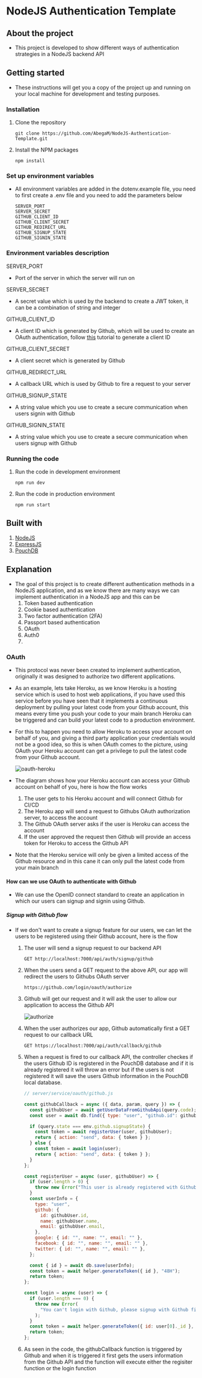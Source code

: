 # NodeJS Authentication Template 

## About the project 

* This project is developed to show different ways of authentication strategies in a NodeJS backend API

## Getting started 

* These instructions will get you a copy of the project up and running on your local machine for development and testing purposes.

### Installation 

1. Clone the repository 

   ```
   git clone https://github.com/AbegaM/NodeJS-Authentication-Template.git
   ```

2. Install the NPM packages 

   ```
   npm install
   ```

### Set up environment variables 

* All environment variables are added in the dotenv.example file, you need to first create a .env file and you need to add the parameters below 

  ```
  SERVER_PORT
  SERVER_SECRET
  GITHUB_CLIENT_ID
  GITHUB_CLIENT_SECRET
  GITHUB_REDIRECT_URL
  GITHUB_SIGNUP_STATE
  GITHUB_SIGNIN_STATE
  
  ```

### Environment variables description

SERVER_PORT 

* Port of the server in which the server will run on 

SERVER_SECRET 

* A secret value which is used by the backend to create a JWT token, it can be a combination of string and integer 

GITHUB_CLIENT_ID 

* A client ID which is generated by Github, which will be used to create an OAuth authentication, follow [this](https://docs.github.com/en/developers/apps/building-oauth-apps/creating-an-oauth-app) tutorial to generate a client ID

GITHUB_CLIENT_SECRET 

* A client secret which is generated by Github 

GITHUB_REDIRECT_URL 

* A callback URL which is used by Github to fire a request to your server 

GITHUB_SIGNUP_STATE 

* A string value which you use to create a secure communication when users signin with Github

GITHUB_SIGNIN_STATE 

* A string value which you use to create a secure communication when users signup with Github

### Running the code 

1. Run the code in development environment 

   ```
   npm run dev
   ```

2. Run the code in production environment 

   ```
   npm run start
   ```

## Built with 

1. [NodeJS](https://nodejs.org/en/) 
2. [ExpressJS](https://expressjs.com/)
3. [PouchDB](https://pouchdb.com/)

## Explanation 

* The goal of this project is to create different authentication methods in a NodeJS application, and as we know there are many ways we can implement authentication in a NodeJS app and this can be 
  1. Token based authentication 
  2. Cookie based authentication 
  3. Two factor authentication (2FA)
  4. Passport based authentication
  5. OAuth 
  6. Auth0 
  7. 

### OAuth 

* This protocol was never been created to implement authentication, originally it was designed to authorize two different applications. 

* As an example, lets take Heroku, as we know Heroku is a hosting service which is used to host web applications, if you have used this service before you have seen that it implements a continuous deployment by pulling your latest code from your Github account, this means every time you push your code to your main branch Heroku can be triggered and can build your latest code to a production environment. 

* For this to happen you need to allow Heroku to access your account on behalf of you, and giving a third party application your credentials would not be a good idea, so this is when OAuth comes to the picture, using OAuth your Heroku account can get a privilege to pull the latest code from your Github account. 

  ![oauth-heroku](./images/oauth_heroku.png)

* The diagram shows how your Heroku account can access your Github account on behalf of you, here is how the flow works 

  1. The user gets to his Heroku account and will connect Github for CI/CD 
  2. The Heroku app will send a request to Githubs OAuth authorization server, to access the account 
  3. The Github OAuth server asks if the user is Heroku can access the account 
  4. If the user approved the request then Github will provide an access token for Heroku to access the Github API

* Note that the Heroku service will only be given a limited access of the Github resource and in this cane it can only pull the latest code from your main branch 

#### How can we use OAuth to authenticate with Github

* We can use the OpenID connect standard to create an application in which our users can signup and signin using Github. 

##### Signup with Github flow

* If we don't want to create a signup feature for our users, we can let the users to be registered using their Github account, here is the flow 

  1. The user will send a signup request to our backend API 

     ```
     GET http://localhost:7000/api/auth/signup/github
     ```

  2. When the users send a GET request to the above API, our app will redirect the users to Githubs OAuth server 

     ```
     https://github.com/login/oauth/authorize
     ```

  3. Github will get our request and it will ask the user to allow our application to access the Github API 

     ![authorize](./images/oauth_authorize.png)

  

  4. When the user authorizes our app, Github automatically first a GET request to our callback URL 

     ```
     GET https://localhost:7000/api/auth/callback/github
     ```

  5. When a request is fired to our callback API, the controller checkes if the users Github ID is registered in the PouchDB database and if it is already registered it will throw an error but if the users is not registered it will save the users Github information in the PouchDB local database. 

     ```js
     // server/service/oauth/github.js
     
     const githubCallback = async ({ data, param, query }) => {
       const githubUser = await getUserDataFromGithubApi(query.code);
       const user = await db.find({ type: "user", "github.id": githubUser.id });
     
       if (query.state === env.github.signupState) {
         const token = await registerUser(user, githubUser);
         return { action: "send", data: { token } };
       } else {
         const token = await login(user);
         return { action: "send", data: { token } };
       }
     };
     
     const registerUser = async (user, githubUser) => {
       if (user.length > 0) {
         throw new Error("This user is already registered with Github");
       }
       const userInfo = {
         type: "user",
         github: {
           id: githubUser.id,
           name: githubUser.name,
           email: githubUser.email,
         },
         google: { id: "", name: "", email: "" },
         facebook: { id: "", name: "", email: "" },
         twitter: { id: "", name: "", email: "" },
       };
     
       const { id } = await db.save(userInfo);
       const token = await helper.generateToken({ id }, "48H");
       return token;
     };
     
     const login = async (user) => {
       if (user.length === 0) {
         throw new Error(
           "You can't login with Github, please signup with Github first"
         );
       }
       const token = await helper.generateToken({ id: user[0]._id }, "48H");
       return token;
     };
     ```

  6. As seen in the code, the githubCallback function is triggered by Github and when it is triggered it first gets the users information from the Github API and the function will execute either the regisiter function or the login function

  

  
